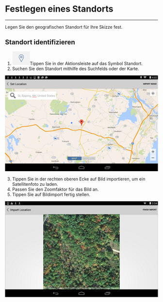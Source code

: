 

# Festlegen eines Standorts

---

Legen Sie den geografischen Standort für Ihre Skizze fest.

## Standort identifizieren

1. ![](Images/GUID-45268F36-37CA-468C-B326-9DB28FFA5534-low.png)Tippen Sie in der Aktionsleiste auf das Symbol Standort.
2. Suchen Sie den Standort mithilfe des Suchfelds oder der Karte.

![](Images/GUID-1D6B0992-BCBE-4AC0-85EF-998F6F6FB4F3-low.png)

3. Tippen Sie in der rechten oberen Ecke auf Bild importieren, um ein Satellitenfoto zu laden.
4. Passen Sie den Zoomfaktor für das Bild an.
5. Tippen Sie auf Bildimport fertig stellen.

![](Images/GUID-CCE8DC36-2419-43E1-9FDB-90D48F517EA3-low.png)

